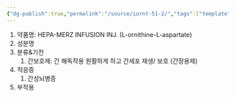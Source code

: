 ```yaml
---
{"dg-publish":true,"permalink":"/source/iornt-51-2/","tags":["template"],"created":"2025-07-30T23:16:31.645+09:00","updated":"2025-09-23T20:57:52.493+09:00"}
---
```


1. 약품명: HEPA-MERZ INFUSION INJ. (L-ornithine-L-aspartate)
2. 성분명
3. 분류&기전 
	1. 간보호제: 간 해독작용 원활하게 하고 간세포 재생/ 보호 (간장용제)
4. 적응증
	1. 간성뇌병증 
5. 부작용

